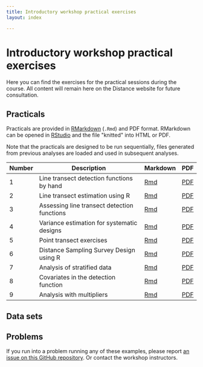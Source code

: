 ```yaml
---
title: Introductory workshop practical exercises
layout: index

---
```


# Introductory workshop practical exercises

Here you can find the exercises for the practical sessions during the course. All content will remain here on the Distance website for future consultation.

## Practicals

Practicals are provided in [RMarkdown](http://rmarkdown.rstudio.com/index.html) (`.Rmd`) and PDF format. RMarkdown can be opened in [RStudio](https://www.rstudio.com/) and the file "knitted" into HTML or PDF.

Note that the practicals are designed to be run sequentially, files generated from previous analyses are loaded and used in subsequent analyses.

Number | Description | Markdown | PDF
-------|-------------|----------|-----
1 | Line transect detection functions by hand | [Rmd](practicals/Prac_1_DS-by-hand.Rmd) | [PDF](practicals/Prac_1_DS-by-hand.pdf)
2 | Line transect estimation using R | [Rmd](practicals/Prac_2_Intro-to-DS-in-R.Rmd) | [PDF](practicals/Prac_2_Intro-to-DS-in-R.pdf)
3 | Assessing line transect detection functions | [Rmd](practicals/Prac_3_Assessing_LT_detection_functions.Rmd) | [PDF](practicals/Prac_3_Assessing_LT_detection_functions.pdf)
4 | Variance estimation for systematic designs | [Rmd](practicals/Prac_4_Variance_estimation.Rmd) | [PDF](practicals/Prac_4_Variance_estimation.pdf)
5 | Point transect exercises | [Rmd](practicals/Prac_5_Point_transects.Rmd) | [PDF](practicals/Prac_5_Point_transects.pdf)
6 | Distance Sampling Survey Design using R | [Rmd](practicals/Prac_6_SurveyDesign.Rmd) | [PDF](practicals/Prac_6_SurveyDesign.pdf)
7 | Analysis of stratified data | [Rmd](practicals/Prac_7_Stratified_data.Rmd) | [PDF](practicals/Prac_7_Stratified_data.pdf)
8 | Covariates in the detection function | [Rmd](practicals/Prac_8_mcds.Rmd) | [PDF](practicals/Prac_8_mcds.pdf)
9 | Analysis with multipliers | [Rmd](practicals/Prac_9_multipliers.Rmd) | [PDF](practicals/Prac_9_multipliers.pdf)

## Data sets



## Problems

If you run into a problem running any of these examples, please report [an issue on this GitHub repository](https://github.com/distanceworkshops/standrews-2019/issues). Or contact the workshop instructors.


